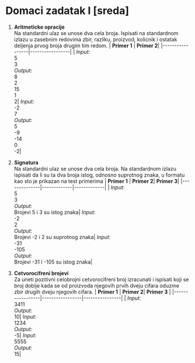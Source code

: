 # Domaci zadatak I [sreda]
1. **Aritmeticke opracije**<br>
	Na standardni ulaz se unose dva cela broja. Ispisati na standardnom izlazu u zasebnim redovima zbir, razliku, proizvod, kolicnik i ostatak deljenja prvog broja drugim tim redom.
	| **Primer 1** |  **Primer 2**| 
	|-----------------|-----------------|
	| *Input:*  <br>5<br>3<br>*Output:* <br> 8<br>2<br>15<br>1<br>2| *Input:* <br> -2<br>7<br> *Output:* <br>5<br>-9<br>-14<br>0<br>-2|
2. **Signatura**<br>
	Na standardni ulaz se unose dva cela broja. Na standardnom izlazu ispisati da li su ta dva broja istog, odnosno suprotnog znaka, u formatu kao sto je prikazan na test primerima
	| **Primer 1** | **Primer 2**| **Primer 3**|
	|--------------|-------------|-------------|
	| *Input:* <br>5<br>3<br> *Output:* <br> Brojevi 5 i 3 su istog znaka| *Input:* <br>-2<br>2<br> *Output:* <br> Brojevi -2 i 2 su suprotnog znaka| *Input:* <br>-31<br>-105<br> *Output:* <br> Brojevi -31 i -105 su istog znaka|

3. **Cetvorocifreni brojevi**<br>
	Za uneti pozitivni celobrojni cetvorocifreni broj izracunati i ispisati koji se broj dobije kada se od proizvoda njegovih prvih dveju cifara oduzme zbir drugih dveju njegovih cifara.
	| **Primer 1** |  **Primer 2**| **Primer 3** |
	|-----------------|-----------------|----------------|
	| *Input:* <br> 3411<br> *Output:* <br> 10| *Input:* <br> 1234<br> *Output:* <br> -5| *Input:* <br> 5555<br> *Output:* <br> 15|	
